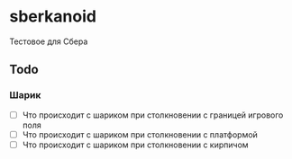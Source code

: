 # sberkanoid
Тестовое для Сбера
## Todo
### Шарик
- [ ] Что происходит с шариком при столкновении с границей игрового поля
- [ ] Что происходит с шариком при столкновении с платформой
- [ ] Что происходит с шариком при столкновении с кирпичом
